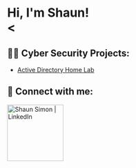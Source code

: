 <h1>Hi, I'm Shaun! <br/><</h1>

<h2>👨‍💻 Cyber Security Projects:</h2>

- [Active Directory Home Lab ](https://github.com/LABURL)

<h2> 🤳 Connect with me:</h2>

[<img align="left" alt="Shaun Simon | LinkedIn" width="130px" src="https://content.linkedin.com/content/dam/me/business/en-us/amp/brand-site/v2/bg/LI-Logo.svg.original.svg" />][linkedin]

[linkedin]: https://linkedin.com/in/
